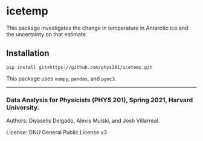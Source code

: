 # icetemp
This package investigates the change in temperature in Antarctic ice and the uncertainty on that estimate.

## Installation
```
pip install git+https://github.com/phys201/icetemp.git 
```

This package uses `numpy`, `pandas`, and `pymc3`.
___

### Data Analysis for Physicists (PHYS 201), Spring 2021, Harvard University. 

Authors: Diyaselis Delgado, Alexis Mulski, and Josh Villarreal.

License: GNU General Public License v3
